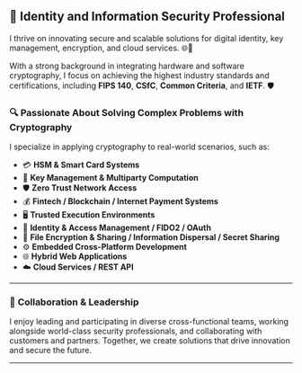 ## 🔐 **Identity and Information Security Professional**

I thrive on innovating secure and scalable solutions for digital identity, key management, encryption, and cloud services. 🌐🚀

With a strong background in integrating hardware and software cryptography, I focus on achieving the highest industry standards and certifications, including **FIPS 140**, **CSfC**, **Common Criteria**, and **IETF**. 🛡️

### 🔍 **Passionate About Solving Complex Problems with Cryptography**

I specialize in applying cryptography to real-world scenarios, such as:

- 💳 **HSM & Smart Card Systems**
- 🔑 **Key Management & Multiparty Computation**
- 🛡️ **Zero Trust Network Access**
- 💰 **Fintech / Blockchain / Internet Payment Systems**
- 🖥️ **Trusted Execution Environments**
- 🛂 **Identity & Access Management / FIDO2 / OAuth**
- 📁 **File Encryption & Sharing / Information Dispersal / Secret Sharing**
- ⚙️ **Embedded Cross-Platform Development**
- 🌐 **Hybrid Web Applications**
- ☁️ **Cloud Services / REST API**

---

### 👥 **Collaboration & Leadership**

I enjoy leading and participating in diverse cross-functional teams, working alongside world-class security professionals, and collaborating with customers and partners. Together, we create solutions that drive innovation and secure the future.

---

<!--
**reiddotcarlisle/reiddotcarlisle** is a ✨ _special_ ✨ repository because its `README.md` (this file) appears on your GitHub profile.

Here are some ideas to get you started:

- 🔭 I’m currently working on ...
- 🌱 I’m currently learning ...
- 👯 I’m looking to collaborate on ...
- 🤔 I’m looking for help with ...
- 💬 Ask me about ...
- 📫 How to reach me: ...
- 😄 Pronouns: ...
- ⚡ Fun fact: ...
-->
